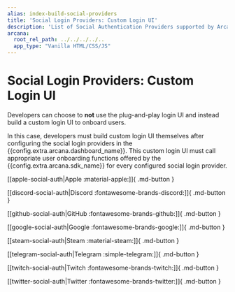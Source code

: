 ```yaml
---
alias: index-build-social-providers
title: 'Social Login Providers: Custom Login UI'
description: 'List of Social Authentication Providers supported by Arcana Auth. Learn how developers can onboard app users with a custom login UI and enable social authentication in apps integrated with the Arcana Auth SDK.'
arcana:
  root_rel_path: ../../../../..
  app_type: "Vanilla HTML/CSS/JS"
---
```


# Social Login Providers: Custom Login UI

Developers can choose to **not** use the plug-and-play login UI and instead build a custom login UI to onboard users. 

In this case, developers must build custom login UI themselves after configuring the social login providers in the {{config.extra.arcana.dashboard_name}}. This custom login UI must call appropriate user onboarding functions offered by the {{config.extra.arcana.sdk_name}} for every configured social login provider.

[[apple-social-auth|Apple :material-apple:]]{ .md-button }

[[discord-social-auth|Discord :fontawesome-brands-discord:]]{ .md-button }

[[github-social-auth|GitHub :fontawesome-brands-github:]]{ .md-button }

[[google-social-auth|Google :fontawesome-brands-google:]]{ .md-button }

[[steam-social-auth|Steam :material-steam:]]{ .md-button }

[[telegram-social-auth|Telegram :simple-telegram:]]{ .md-button }

[[twitch-social-auth|Twitch :fontawesome-brands-twitch:]]{ .md-button }

[[twitter-social-auth|Twitter :fontawesome-brands-twitter:]]{ .md-button }
